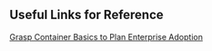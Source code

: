 ## Useful Links for Reference

[Grasp Container Basics to Plan Enterprise Adoption](https://searchitoperations.techtarget.com/tip/Grasp-container-basics-to-plan-enterprise-adoption)
